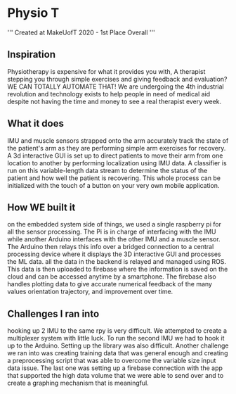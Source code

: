 # Physio T
''' Created at MakeUofT 2020 - 1st Place Overall '''

## Inspiration
Physiotherapy is expensive for what it provides you with, A therapist stepping you through simple exercises and giving feedback and evaluation? WE CAN TOTALLY AUTOMATE THAT! We are undergoing the 4th industrial revolution and technology exists to help people in need of medical aid despite not having the time and money to see a real therapist every week.

## What it does
IMU and muscle sensors strapped onto the arm accurately track the state of the patient's arm as they are performing simple arm exercises for recovery. A 3d interactive GUI is set up to direct patients to move their arm from one location to another by performing localization using IMU data. A classifier is run on this variable-length data stream to determine the status of the patient and how well the patient is recovering. This whole process can be initialized with the touch of a button on your very own mobile application.

## How WE built it
on the embedded system side of things, we used a single raspberry pi for all the sensor processing. The Pi is in charge of interfacing with the IMU while another Arduino interfaces with the other IMU and a muscle sensor. The Arduino then relays this info over a bridged connection to a central processing device where it displays the 3D interactive GUI and processes the ML data. all the data in the backend is relayed and managed using ROS. This data is then uploaded to firebase where the information is saved on the cloud and can be accessed anytime by a smartphone. The firebase also handles plotting data to give accurate numerical feedback of the many values orientation trajectory, and improvement over time.

## Challenges I ran into
hooking up 2 IMU to the same rpy is very difficult. We attempted to create a multiplexer system with little luck. To run the second IMU we had to hook it up to the Arduino. Setting up the library was also difficult. Another challenge we ran into was creating training data that was general enough and creating a preprocessing script that was able to overcome the variable size input data issue. The last one was setting up a firebase connection with the app that supported the high data volume that we were able to send over and to create a graphing mechanism that is meaningful.
